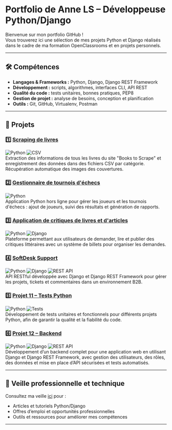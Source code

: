 # Portfolio de Anne LS – Développeuse Python/Django

Bienvenue sur mon portfolio GitHub !  
Vous trouverez ici une sélection de mes projets Python et Django réalisés dans le cadre de ma formation OpenClassrooms et en projets personnels.

---

## 🛠 Compétences
- **Langages & Frameworks :** Python, Django, Django REST Framework  
- **Développement :** scripts, algorithmes, interfaces CLI, API REST  
- **Qualité du code :** tests unitaires, bonnes pratiques, PEP8  
- **Gestion de projet :** analyse de besoins, conception et planification  
- **Outils :** Git, GitHub, Virtualenv, Postman

---

## 📂 Projets

### 1️⃣ [Scraping de livres](https://github.com/annelsopenclassrooms/Projet_02/blob/main/README.md)  
![Python](https://img.shields.io/badge/Python-3.12-blue) ![CSV](https://img.shields.io/badge/CSV-Data-orange)  
Extraction des informations de tous les livres du site "Books to Scrape" et enregistrement des données dans des fichiers CSV par catégorie. Récupération automatique des images des couvertures.

### 2️⃣ [Gestionnaire de tournois d'échecs](https://github.com/annelsopenclassrooms/Projet_04/blob/main/README.md)  
![Python](https://img.shields.io/badge/Python-3.12-blue)  
Application Python hors ligne pour gérer les joueurs et les tournois d'échecs : ajout de joueurs, suivi des résultats et génération de rapports.

### 3️⃣ [Application de critiques de livres et d'articles](https://github.com/annelsopenclassrooms/Projet_09/blob/main/README.md)  
![Python](https://img.shields.io/badge/Python-3.12-blue) ![Django](https://img.shields.io/badge/Django-4.2-green)  
Plateforme permettant aux utilisateurs de demander, lire et publier des critiques littéraires avec un système de billets pour organiser les demandes.

### 4️⃣ [SoftDesk Support](https://github.com/annelsopenclassrooms/Projet_10_API/blob/main/README.md)  
![Python](https://img.shields.io/badge/Python-3.12-blue) ![Django](https://img.shields.io/badge/Django-4.2-green) ![REST API](https://img.shields.io/badge/API-REST-red)  
API RESTful développée avec Django et Django REST Framework pour gérer les projets, tickets et commentaires dans un environnement B2B.

### 5️⃣ [Projet 11 – Tests Python](https://github.com/annelsopenclassrooms/Projet_11_tests/blob/master/README.md)  
![Python](https://img.shields.io/badge/Python-3.12-blue) ![Tests](https://img.shields.io/badge/Tests-Unit%20%26%20Fonctionnels-brightgreen)  
Développement de tests unitaires et fonctionnels pour différents projets Python, afin de garantir la qualité et la fiabilité du code.

### 6️⃣ [Projet 12 – Backend](https://github.com/annelsopenclassrooms/Projet_12_Backend/blob/main/README.md)  
![Python](https://img.shields.io/badge/Python-3.12-blue) ![Django](https://img.shields.io/badge/Django-4.2-green) ![REST API](https://img.shields.io/badge/API-REST-red)  
Développement d’un backend complet pour une application web en utilisant Django et Django REST Framework, avec gestion des utilisateurs, des rôles, des données et mise en place d’API sécurisées et tests automatisés.

---

## 🔗 Veille professionnelle et technique
Consultez ma veille [ici]([veille/veille.md](https://github.com/annelsopenclassrooms/Projet_08_Portfolio/blob/main/veille.md)) pour :  
- Articles et tutoriels Python/Django  
- Offres d’emploi et opportunités professionnelles  
- Outils et ressources pour améliorer mes compétences

---


